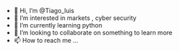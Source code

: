 - 👋 Hi, I’m @Tiago_luis
- 👀 I’m interested in markets , cyber security
- 🌱 I’m currently learning python
- 💞️ I’m looking to collaborate on something to learn more 
- 📫 How to reach me ...

<!---
Tiagoluis-coding/Tiagoluis-coding is a ✨ special ✨ repository because its `README.md` (this file) appears on your GitHub profile.
You can click the Preview link to take a look at your changes.
--->
